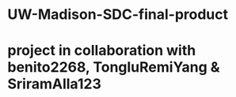 # UW-Madison-SDC-final-product
# project in collaboration with benito2268, TongluRemiYang & SriramAlla123
